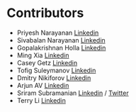 # Contributors
* Priyesh Narayanan          [Linkedin](https://www.linkedin.com/in/priyeshnarayanan)
* Sivabalan Narayanan        [Linkedin](https://www.linkedin.com/in/sivabalan-narayanan-1040b45)
* Gopalakrishnan Holla       [Linkedin](https://www.linkedin.com/in/vgkholla)
* Ming Xia                   [Linkedin](https://www.linkedin.com/in/ming-xia-576aa118)
* Casey Getz                 [Linkedin](https://www.linkedin.com/in/caseygetz)
* Tofig Suleymanov           [Linkedin](https://www.linkedin.com/in/tofig)
* Dmitry Nikiforov           [Linkedin](https://www.linkedin.com/in/dmitrynikiforov)
* Arjun AV                   [Linkedin](https://in.linkedin.com/in/arjunshenoylinkedin)
* Sriram Subramanian         [Linkedin](https://www.linkedin.com/in/sriramsubramanian2
)          / [Twitter](https://twitter.com/sriramsubram)
* Terry Li                   [Linkedin](https://www.linkedin.com/in/terrylicmu)